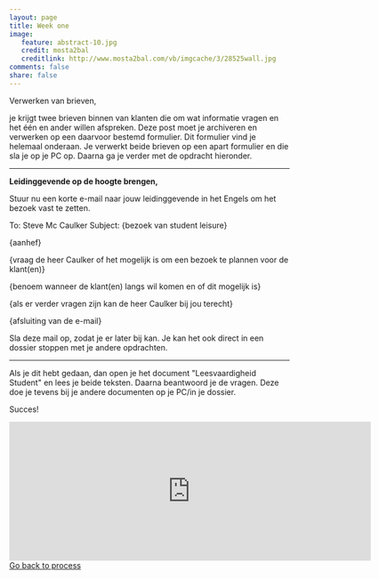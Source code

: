 ```yaml
---
layout: page 
title: Week one 
image: 
   feature: abstract-10.jpg
   credit: mosta2bal
   creditlink: http://www.mosta2bal.com/vb/imgcache/3/28525wall.jpg
comments: false
share: false 
---
```

Verwerken van brieven,

je krijgt twee brieven binnen van klanten die om wat informatie vragen en het één en ander willen afspreken. Deze post moet je archiveren en verwerken op een daarvoor bestemd formulier. Dit formulier vind je helemaal onderaan. Je verwerkt beide brieven op een apart formulier en die sla je op je PC op. Daarna ga je verder met de opdracht hieronder.

<hr>
<b>Leidinggevende op de hoogte brengen,</b>

Stuur nu een korte e-mail naar jouw leidinggevende in het Engels om het bezoek vast te zetten. 

To: Steve Mc Caulker
Subject: {bezoek van student leisure}

{aanhef} 

{vraag de heer Caulker of het mogelijk is om een bezoek te plannen voor de klant(en)} 

{benoem wanneer de klant(en) langs wil komen en of dit mogelijk is} 

{als er verder vragen zijn kan de heer Caulker bij jou terecht} 

{afsluiting van de e-mail}

Sla deze mail op, zodat je er later bij kan. Je kan het ook direct in een dossier stoppen met je andere opdrachten. 

<hr>
Als je dit hebt gedaan, dan open je het document "Leesvaardigheid Student" en lees je beide teksten. Daarna beantwoord je de vragen. Deze doe je tevens bij je andere documenten op je PC/in je dossier.

Succes!


<iframe src="https://drive.google.com/embeddedfolderview?id=0BycjBNS3AKDWV00wNkg3Q085cmM#list" width="650" height="250" frameborder="0"></iframe>

<div style="float: left"> 
<a href="{{ site.url }}/business-administration/project/process/" class="btn">Go back to process</a>
</div>

<!--<div style="float: right"> 
<a href="{{ site.url }}/business-administration/project/week-2/" class="btn">Go to lesson two</a>
</div> !-->
